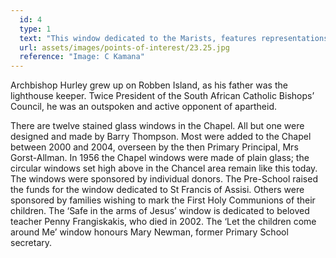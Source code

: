 ```yaml
---
  id: 4
  type: 1
  text: "This window dedicated to the Marists, features representations of Nelson Mandela, Archbishop Hurley and Mahatma Gandhi, who embody virtues of peace and justice. "
  url: assets/images/points-of-interest/23.25.jpg
  reference: "Image: C Kamana"
---
```

Archbishop Hurley grew up on Robben Island, as his father was the lighthouse keeper. Twice President of the South African Catholic Bishops’ Council, he was an outspoken and active opponent of apartheid.

There are twelve stained glass windows in the Chapel. All but one were designed and made by Barry Thompson. Most were added to the Chapel between 2000 and 2004, overseen by the then Primary Principal, Mrs Gorst-Allman. In 1956 the Chapel windows were made of plain glass; the circular windows set high above in the Chancel area remain like this today. The windows were sponsored by individual donors. The Pre-School raised the funds for the window dedicated to St Francis of Assisi. Others were sponsored by families wishing to mark the First Holy Communions of their children. The ‘Safe in the arms of Jesus’ window is dedicated to beloved teacher Penny Frangiskakis, who died in 2002. The ‘Let the children come around Me’ window honours Mary Newman, former Primary School secretary.
